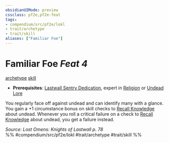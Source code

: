 ```yaml
---
obsidianUIMode: preview
cssclass: pf2e,pf2e-feat
tags:
- compendium/src/pf2e/lokl
- trait/archetype
- trait/skill
aliases: ["Familiar Foe"]
---
```

# Familiar Foe  *Feat 4*  
[archetype](../../rules/traits/archetype.md)  [skill](../../rules/traits/skill.md)  

- **Prerequisites**: [Lastwall Sentry Dedication](lastwall-sentry-dedication-lowg.md), expert in [Religion](../skills.md#Religion) or [Undead Lore](../skills.md#Lore)

You regularly face off against undead and can identify many with a glance. You gain a +1 circumstance bonus on skill checks to [Recall Knowledge](../../rules/actions/recall-knowledge.md) about undead. Whenever you roll a critical failure on a check to [Recall Knowledge](../../rules/actions/recall-knowledge.md) about undead, you get a failure instead.

*Source: Lost Omens: Knights of Lastwall p. 78*  
%% #compendium/src/pf2e/lokl #trait/archetype #trait/skill %%